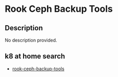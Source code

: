 # Rook Ceph Backup Tools

## Description

No description provided.

## k8 at home search

- [rook-ceph-backup-tools](https://nanne.dev/k8s-at-home-search/#/rook-ceph-backup-tools)
